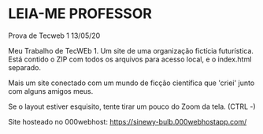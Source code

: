 # LEIA-ME PROFESSOR
Prova de Tecweb 1 13/05/20

Meu Trabalho de TecWEb 1. Um site de uma organização fictícia futurística. Está contido o ZIP com todos os arquivos para acesso local, e o index.html separado.

Mais um site conectado com um mundo de ficção científica que 'criei' junto com alguns amigos meus.

Se o layout estiver esquisito, tente tirar um pouco do Zoom da tela. (CTRL -)

Site hosteado no 000webhost: https://sinewy-bulb.000webhostapp.com/
